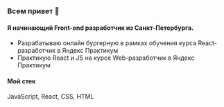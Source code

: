 ### Всем привет 👋

#### Я начинающий Front-end разработчик из Санкт-Петербурга.

- Разрабатываю онлайн бургерную в рамках обучения курса React-разработчик в Яндекс Практикум
- Практикую React и JS на курсе Web-разработчик в Яндекс Практикум

#### Мой стек
JavaScript, React, CSS, HTML
